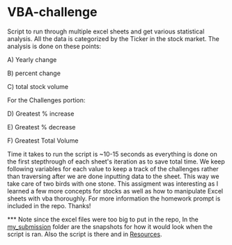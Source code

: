 # VBA-challenge

Script to run through multiple excel sheets and get various statistical analysis. All the data is categorized by the Ticker in the stock market. The analysis is done on these points:

A) Yearly change

B) percent change

C) total stock volume

For the Challenges portion:

D) Greatest % increase

E) Greatest % decrease

F) Greatest Total Volume

Time it takes to run the script is ~10-15 seconds as everything is done on the first stepthrough of each sheet's iteration as to save total time. We keep following variables for each value to keep a track of the challenges rather than traversing after we are done inputting data to the sheet. This way we take care of two birds with one stone. This assigment was interesting as I learned a few more concepts for stocks as well as how to manipulate Excel sheets with vba thoroughly. For more information the homework prompt is included in the repo. Thanks!

*** Note since the excel files were too big to put in the repo, In the [my_submission](https://github.com/slobanwala1/VBA-challenge/tree/master/my_submission) folder are the snapshots for how it would look when the script is ran. Also the script is there and in [Resources](https://github.com/slobanwala1/VBA-challenge/tree/master/Instructions/Resources).
